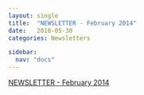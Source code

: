 ```yaml
---
layout: single
title:  "NEWSLETTER - February 2014"
date:   2018-05-30
categories: Newsletters

sidebar:
  nav: "docs"
---
```


[NEWSLETTER - February 2014]({{site.baseurl}}/assets/files/BBSPR_Newsletter_February_2014.pdf)
